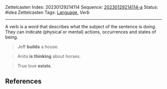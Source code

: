 Zettelcasten Index: 20230129214114
Sequence: [20230129214114-a](20230129214114-a.md)
Status: #idea
Zettelcasten Tags: [Language](../map-of-content/Language.md), *Verb*

---

A verb is a word that describes what the subject of the sentence is doing. They can indicate (physical or mental) actions, occurrences and states of being.

 > 
 > Jeff **builds** a house.

 > 
 > Anita **is thinking** about horses.

 > 
 > True love **exists**.

## References
